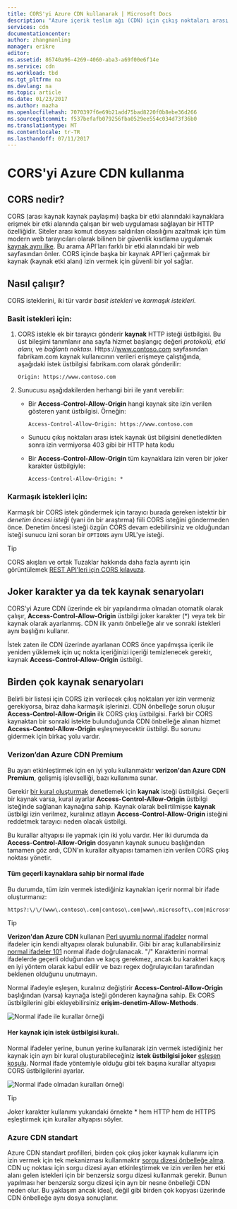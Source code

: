 ```yaml
---
title: CORS'yi Azure CDN kullanarak | Microsoft Docs
description: "Azure içerik teslim ağı (CDN) için çıkış noktaları arası kaynak paylaşımı (CORS) ile kullanmayı öğrenin."
services: cdn
documentationcenter: 
author: zhangmanling
manager: erikre
editor: 
ms.assetid: 86740a96-4269-4060-aba3-a69f00e6f14e
ms.service: cdn
ms.workload: tbd
ms.tgt_pltfrm: na
ms.devlang: na
ms.topic: article
ms.date: 01/23/2017
ms.author: mazha
ms.openlocfilehash: 7070397f6e69b21add75bad8220f0b8ebe36d266
ms.sourcegitcommit: f537befafb079256fba0529ee554c034d73f36b0
ms.translationtype: MT
ms.contentlocale: tr-TR
ms.lasthandoff: 07/11/2017
---
```

# <a name="using-azure-cdn-with-cors"></a>CORS'yi Azure CDN kullanma
## <a name="what-is-cors"></a>CORS nedir?
CORS (arası kaynak kaynak paylaşımı) başka bir etki alanındaki kaynaklara erişmek bir etki alanında çalışan bir web uygulaması sağlayan bir HTTP özelliğidir. Siteler arası komut dosyası saldırıları olasılığını azaltmak için tüm modern web tarayıcıları olarak bilinen bir güvenlik kısıtlama uygulamak [kaynak aynı ilke](http://www.w3.org/Security/wiki/Same_Origin_Policy).  Bu arama API'ları farklı bir etki alanındaki bir web sayfasından önler.  CORS içinde başka bir kaynak API'leri çağırmak bir kaynak (kaynak etki alanı) izin vermek için güvenli bir yol sağlar.

## <a name="how-it-works"></a>Nasıl çalışır?
CORS isteklerini, iki tür vardır *basit istekleri* ve *karmaşık istekleri.*

### <a name="for-simple-requests"></a>Basit istekleri için:

1. CORS istekle ek bir tarayıcı gönderir **kaynak** HTTP isteği üstbilgisi. Bu üst bileşimi tanımlanır ana sayfa hizmet başlangıç değeri *protokolü,* *etki alanı,* ve *bağlantı noktası.*  Https://www.contoso.com sayfasından fabrikam.com kaynak kullanıcının verileri erişmeye çalıştığında, aşağıdaki istek üstbilgisi fabrikam.com olarak gönderilir:

   `Origin: https://www.contoso.com`

2. Sunucusu aşağıdakilerden herhangi biri ile yanıt verebilir:

   * Bir **Access-Control-Allow-Origin** hangi kaynak site izin verilen gösteren yanıt üstbilgisi. Örneğin:

     `Access-Control-Allow-Origin: https://www.contoso.com`

   * Sunucu çıkış noktaları arası istek kaynak üst bilgisini denetledikten sonra izin vermiyorsa 403 gibi bir HTTP hata kodu

   * Bir **Access-Control-Allow-Origin** tüm kaynaklara izin veren bir joker karakter üstbilgiyle:

     `Access-Control-Allow-Origin: *`

### <a name="for-complex-requests"></a>Karmaşık istekleri için:

Karmaşık bir CORS istek göndermek için tarayıcı burada gereken istektir bir *denetim öncesi isteği* (yani ön bir araştırma) fiili CORS isteğini göndermeden önce. Denetim öncesi isteği özgün CORS devam edebilirsiniz ve olduğundan isteği sunucu izni soran bir `OPTIONS` aynı URL'ye isteği.

> [!TIP]
> CORS akışları ve ortak Tuzaklar hakkında daha fazla ayrıntı için görüntülemek [REST API'leri için CORS kılavuza](https://www.moesif.com/blog/technical/cors/Authoritative-Guide-to-CORS-Cross-Origin-Resource-Sharing-for-REST-APIs/).
>
>

## <a name="wildcard-or-single-origin-scenarios"></a>Joker karakter ya da tek kaynak senaryoları
CORS'yi Azure CDN üzerinde ek bir yapılandırma olmadan otomatik olarak çalışır, **Access-Control-Allow-Origin** üstbilgi joker karakter (*) veya tek bir kaynak olarak ayarlanmış.  CDN ilk yanıtı önbelleğe alır ve sonraki istekleri aynı başlığını kullanır.

İstek zaten ile CDN üzerinde ayarlanan CORS önce yapılmışsa içerik ile yeniden yüklemek için uç nokta içeriğinizi içeriği temizlenecek gerekir, kaynak **Access-Control-Allow-Origin** üstbilgi.

## <a name="multiple-origin-scenarios"></a>Birden çok kaynak senaryoları
Belirli bir listesi için CORS izin verilecek çıkış noktaları yer izin vermeniz gerekiyorsa, biraz daha karmaşık işlerinizi. CDN önbelleğe sorun oluşur **Access-Control-Allow-Origin** ilk CORS çıkış üstbilgisi.  Farklı bir CORS kaynaktan bir sonraki istekte bulunduğunda CDN önbelleğe alınan hizmet **Access-Control-Allow-Origin** eşleşmeyecektir üstbilgi.  Bu sorunu gidermek için birkaç yolu vardır.

### <a name="azure-cdn-premium-from-verizon"></a>Verizon’dan Azure CDN Premium
Bu ayarı etkinleştirmek için en iyi yolu kullanmaktır **verizon'dan Azure CDN Premium**, gelişmiş işlevselliği, bazı kullanıma sunar. 

Gerekir [bir kural oluşturmak](cdn-rules-engine.md) denetlemek için **kaynak** isteği üstbilgisi.  Geçerli bir kaynak varsa, kural ayarlar **Access-Control-Allow-Origin** üstbilgi isteğinde sağlanan kaynağına sahip.  Kaynak olarak belirtilmişse **kaynak** üstbilgi izin verilmez, kuralınız atlayın **Access-Control-Allow-Origin** isteğini reddetmek tarayıcı neden olacak üstbilgi. 

Bu kurallar altyapısı ile yapmak için iki yolu vardır.  Her iki durumda da **Access-Control-Allow-Origin** dosyanın kaynak sunucu başlığından tamamen göz ardı, CDN'ın kurallar altyapısı tamamen izin verilen CORS çıkış noktası yönetir.

#### <a name="one-regular-expression-with-all-valid-origins"></a>Tüm geçerli kaynaklara sahip bir normal ifade
Bu durumda, tüm izin vermek istediğiniz kaynakları içerir normal bir ifade oluşturmanız: 

    https?:\/\/(www\.contoso\.com|contoso\.com|www\.microsoft\.com|microsoft.com\.com)$

> [!TIP]
> **Verizon'dan Azure CDN** kullanan [Perl uyumlu normal ifadeler](http://pcre.org/) normal ifadeler için kendi altyapısı olarak bulunabilir.  Gibi bir araç kullanabilirsiniz [normal ifadeler 101](https://regex101.com/) normal ifade doğrulanacak.  "/" Karakterini normal ifadelerde geçerli olduğundan ve kaçış gerekmez, ancak bu karakteri kaçış en iyi yöntem olarak kabul edilir ve bazı regex doğrulayıcıları tarafından beklenen olduğunu unutmayın.
> 
> 

Normal ifadeyle eşleşen, kuralınız değiştirir **Access-Control-Allow-Origin** başlığından (varsa) kaynağa isteği gönderen kaynağına sahip.  Ek CORS üstbilgilerini gibi ekleyebilirsiniz **erişim-denetim-Allow-Methods**.

![Normal ifade ile kurallar örneği](./media/cdn-cors/cdn-cors-regex.png)

#### <a name="request-header-rule-for-each-origin"></a>Her kaynak için istek üstbilgisi kuralı.
Normal ifadeler yerine, bunun yerine kullanarak izin vermek istediğiniz her kaynak için ayrı bir kural oluşturabileceğiniz **istek üstbilgisi joker** [eşleşen koşulu](https://msdn.microsoft.com/library/mt757336.aspx#Anchor_1). Normal ifade yöntemiyle olduğu gibi tek başına kurallar altyapısı CORS üstbilgilerini ayarlar. 

![Normal ifade olmadan kuralları örneği](./media/cdn-cors/cdn-cors-no-regex.png)

> [!TIP]
> Joker karakter kullanımı yukarıdaki örnekte * hem HTTP hem de HTTPS eşleştirmek için kurallar altyapısı söyler.
> 
> 

### <a name="azure-cdn-standard"></a>Azure CDN standart
Azure CDN standart profilleri, birden çok çıkış joker kaynak kullanımı için izin vermek için tek mekanizması kullanmaktır [sorgu dizesi önbelleğe alma](cdn-query-string.md).  CDN uç noktası için sorgu dizesi ayarı etkinleştirmek ve izin verilen her etki alanı gelen istekleri için bir benzersiz sorgu dizesi kullanmak gerekir. Bunun yapılması her benzersiz sorgu dizesi için ayrı bir nesne önbelleği CDN neden olur. Bu yaklaşım ancak ideal, değil gibi birden çok kopyası üzerinde CDN önbelleğe aynı dosya sonuçlanır.  

